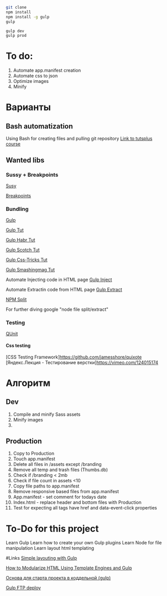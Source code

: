 ```sh
git clone
npm install
npm install -g gulp
gulp
```

```sh
gulp dev
gulp prod
```
# To do:

1. Automate app.manifest creation
2. Automate css to json
3. Optimize images
4. Minify

# Варианты
## Bash automatization
Using Bash for creating files and pulling git repository
[Link to tutsplus course](https://code.tutsplus.com/courses/speedy-workflows-with-atom/lessons/command-line-workflow)

## Wanted libs
### Sussy + Breakpoints
[Susy](http://susy.oddbird.net/)

[Breakpoints](http://breakpoint-sass.com/)

### Bundling
[Gulp](http://gulpjs.com/)

[Gulp Tut](https://code.tutsplus.com/tutorials/managing-your-build-tasks-with-gulpjs--net-36910)

[Gulp Habr Tut](https://habrahabr.ru/post/208890/)

[Gulp Scotch Tut](https://scotch.io/tutorials/automate-your-tasks-easily-with-gulp-js)

[Gulp Css-Tricks Tut](https://css-tricks.com/gulp-for-beginners/)

[Gulp Smashingmag Tut](https://www.smashingmagazine.com/2014/06/building-with-gulp/)

Automate Injecting code in HTML page
[Gulp Inject](https://www.npmjs.com/package/gulp-inject)

Automate Extractin code from HTML page
[Gulp Extract](https://github.com/FormidableLabs/gulp-html-extract)

[NPM Split](https://www.npmjs.com/package/splitfile)

For further diving google "node file split/extract"

### Testing
[QUnit](https://qunitjs.com/)

#### Css testing
[CSS Testing Framework]https://github.com/jamesshore/quixote
[Яндекс.Лекция - Тестирование верстки]https://vimeo.com/124015174

# Алгоритм

## Dev
1. Compile and minify Sass assets
2. Minify images
3.

## Production
1. Copy to Production
2. Touch app.manifest
3. Delete all files in /assets except /branding
4. Remove all temp and trash files (Thumbs.db)
5. Check if /branding < 2mb
6. Check if file count in assets <10
7. Copy file paths to app.manifest
8. Remove responsive based files from app.manifest
9. App.manifest - set comment for todays date
10. Index.html - replace header and bottom files with Production
11. Test for expecting all <a> tags have href and data-event-click properties

# To-Do for this project
Learn Gulp
Learn how to create your own Gulp plugins
Learn Node for file manipulation
Learn layout html templating

#Links
[Simple layouting with Gulp](http://twin.github.io/simple-layouting-with-gulp/)

[How to Modularize HTML Using Template Engines and Gulp](http://www.zell-weekeat.com/nunjucks-with-gulp)

[Основа для старта проекта в коддельной (gulp)](https://github.com/straykov/initium)

[Gulp FTP deploy](https://github.com/morris/vinyl-ftp)
